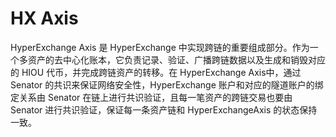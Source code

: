 # HX Axis

HyperExchange Axis 是 HyperExchange 中实现跨链的重要组成部分。作为一个多资产的去中心化账本，它负责记录、验证、广播跨链数据以及生成和销毁对应的 HIOU 代币，并完成跨链资产的转移。在 HyperExchange Axis中，通过 Senator 的共识来保证网络安全性，HyperExchange 账户和对应的隧道账户的绑定关系由 Senator 在链上进行共识验证，且每一笔资产的跨链交易也要由 Senator 进行共识验证，保证每一条资产链和 HyperExchangeAxis 的状态保持一致。